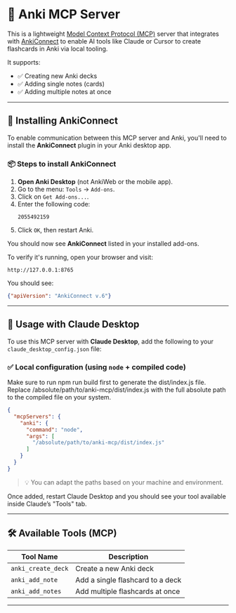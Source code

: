 # 🧠 Anki MCP Server

This is a lightweight [Model Context Protocol (MCP)](https://modelcontextprotocol.io) server that integrates with [AnkiConnect](https://git.sr.ht/~foosoft/anki-connect) to enable AI tools like Claude or Cursor to create flashcards in Anki via local tooling.

It supports:
- ✅ Creating new Anki decks
- ✅ Adding single notes (cards)
- ✅ Adding multiple notes at once

---

## 🧩 Installing AnkiConnect

To enable communication between this MCP server and Anki, you'll need to install the **AnkiConnect** plugin in your Anki desktop app.

### 📦 Steps to install AnkiConnect

1. **Open Anki Desktop** (not AnkiWeb or the mobile app).
2. Go to the menu: `Tools` → `Add-ons`.
3. Click on `Get Add-ons...`.
4. Enter the following code:
   ```
   2055492159
   ```
5. Click `OK`, then restart Anki.

You should now see **AnkiConnect** listed in your installed add-ons.

To verify it's running, open your browser and visit:
```
http://127.0.0.1:8765
```
You should see:
```json
{"apiVersion": "AnkiConnect v.6"}
```

---

## 🧠 Usage with Claude Desktop

To use this MCP server with **Claude Desktop**, add the following to your `claude_desktop_config.json` file:

### ✅ Local configuration (using `node` + compiled code)

Make sure to run npm run build first to generate the dist/index.js file.
Replace /absolute/path/to/anki-mcp/dist/index.js with the full absolute path to the compiled file on your system.

```json
{
  "mcpServers": {
    "anki": {
      "command": "node",
      "args": [
        "/absolute/path/to/anki-mcp/dist/index.js"
      ]
    }
  }
}
```

> 💡 You can adapt the paths based on your machine and environment.

Once added, restart Claude Desktop and you should see your tool available inside Claude’s "Tools" tab.

---

## 🛠 Available Tools (MCP)

| Tool Name         | Description                               |
|------------------|-------------------------------------------|
| `anki_create_deck` | Create a new Anki deck                    |
| `anki_add_note`    | Add a single flashcard to a deck         |
| `anki_add_notes`   | Add multiple flashcards at once          |

---


